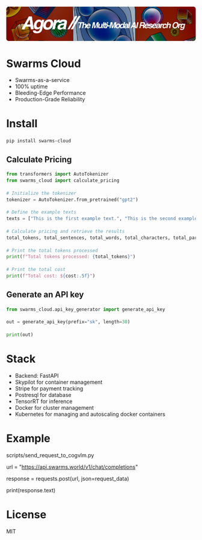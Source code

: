 [![Multi-Modality](agorabanner.png)](https://discord.gg/qUtxnK2NMf)

# Swarms Cloud
- Swarms-as-a-service
- 100% uptime
- Bleeding-Edge Performance
- Production-Grade Reliability
  
# Install
`pip install swarms-cloud`



## Calculate Pricing
```python
from transformers import AutoTokenizer
from swarms_cloud import calculate_pricing

# Initialize the tokenizer
tokenizer = AutoTokenizer.from_pretrained("gpt2")

# Define the example texts
texts = ["This is the first example text.", "This is the second example text."]

# Calculate pricing and retrieve the results
total_tokens, total_sentences, total_words, total_characters, total_paragraphs, cost = calculate_pricing(texts, tokenizer)

# Print the total tokens processed
print(f"Total tokens processed: {total_tokens}")

# Print the total cost
print(f"Total cost: ${cost:.5f}")
```


## Generate an API key
```python
from swarms_cloud.api_key_generator import generate_api_key

out = generate_api_key(prefix="sk", length=30)

print(out)

```

# Stack
- Backend: FastAPI
- Skypilot for container management
- Stripe for payment tracking
- Postresql for database
- TensorRT for inference
- Docker for cluster management
- Kubernetes for managing and autoscaling docker containers


# Example

scripts/send_request_to_cogvlm.py

url = "https://api.swarms.world/v1/chat/completions"

response = requests.post(url, json=request_data)

print(response.text)

# License
MIT
